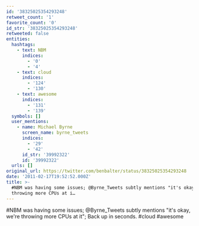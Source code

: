 ```yaml
---
id: '38325025354293248'
retweet_count: '1'
favorite_count: '0'
id_str: '38325025354293248'
retweeted: false
entities:
  hashtags:
    - text: NBM
      indices:
        - '0'
        - '4'
    - text: cloud
      indices:
        - '124'
        - '130'
    - text: awesome
      indices:
        - '131'
        - '139'
  symbols: []
  user_mentions:
    - name: Michael Byrne
      screen_name: byrne_tweets
      indices:
        - '29'
        - '42'
      id_str: '39992322'
      id: '39992322'
  urls: []
original_url: https://twitter.com/benbalter/status/38325025354293248
date: '2011-02-17T19:52:52.000Z'
title: >-
  #NBM was having some issues; @Byrne_Tweets subtly mentions "it's okay, we're
  throwing more CPUs at i…
---
```


#NBM was having some issues; @Byrne_Tweets subtly mentions "it's okay, we're throwing more CPUs at it"; Back up in seconds. #cloud #awesome